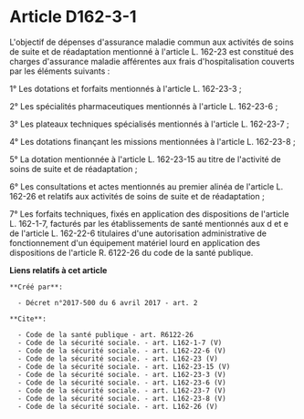 # Article D162-3-1

L'objectif de dépenses d'assurance maladie commun aux activités de soins de suite et de réadaptation mentionné à l'article L.
162-23 est constitué des charges d'assurance maladie afférentes aux frais d'hospitalisation couverts par les éléments
suivants : 

1° Les dotations et forfaits mentionnés à l'article L. 162-23-3 ; 

2° Les spécialités pharmaceutiques mentionnés à l'article L. 162-23-6 ; 

3° Les plateaux techniques spécialisés mentionnés à l'article L. 162-23-7 ; 

4° Les dotations finançant les missions mentionnées à l'article L. 162-23-8 ; 

5° La dotation mentionnée à l'article L. 162-23-15 au titre de l'activité de soins de suite et de réadaptation ; 

6° Les consultations et actes mentionnés au premier alinéa de l'article L. 162-26 et relatifs aux activités de soins de suite
et de réadaptation ; 

7° Les forfaits techniques, fixés en application des dispositions de l'article L. 162-1-7, facturés par les établissements de
santé mentionnés aux d et e de l'article L. 162-22-6 titulaires d'une autorisation administrative de fonctionnement d'un
équipement matériel lourd en application des dispositions de l'article R. 6122-26 du code de la santé publique.

**Liens relatifs à cet article**

	**Créé par**:

	  - Décret n°2017-500 du 6 avril 2017 - art. 2

	**Cite**:

	  - Code de la santé publique - art. R6122-26
	  - Code de la sécurité sociale. - art. L162-1-7 (V)
	  - Code de la sécurité sociale. - art. L162-22-6 (V)
	  - Code de la sécurité sociale. - art. L162-23 (V)
	  - Code de la sécurité sociale. - art. L162-23-15 (V)
	  - Code de la sécurité sociale. - art. L162-23-3 (V)
	  - Code de la sécurité sociale. - art. L162-23-6 (V)
	  - Code de la sécurité sociale. - art. L162-23-7 (V)
	  - Code de la sécurité sociale. - art. L162-23-8 (V)
	  - Code de la sécurité sociale. - art. L162-26 (V)
